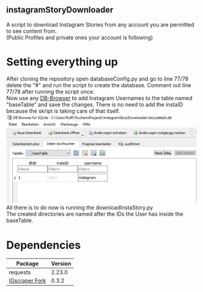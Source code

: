 ## instagramStoryDownloader

A script to download Instagram Stories from any account you are permitted to see content from.<br>
(Public Profiles and private ones your account is following)<br>

# Setting everything up

After cloning the repository open databaseConfig.py and go to line 77/78 delete the "#" and run the script to create the database. Comment out line 77/78 after running the script once.
<br>
Now use any <a href="https://sqlitebrowser.org/">DB-Browser</a> to add Instagram Usernames to the table named "baseTable" and save the changes. There is no need to add the instaID because the skript is taking care of that itself.
<img src="media/addUser.jpg"  alt="add User to Database Table"/><br>
All there is to do now is running the downloadInstaStory.py<br>
The created directories are named after the IDs the User has inside the baseTable. 

# Dependencies
Package | Version 
---------|----------
requests | 2.23.0 
<a href="https://github.com/Dominik-CH/instagram-scraper">IGscraper Fork</a> | 0.3.2
